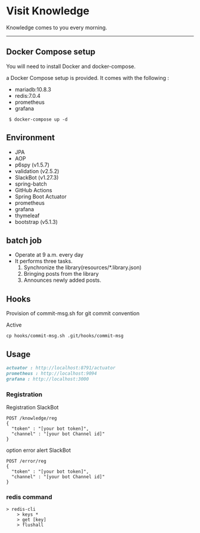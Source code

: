 # Visit Knowledge

Knowledge comes to you every morning.

---

## Docker Compose setup
You will need to install Docker and docker-compose.

a Docker Compose setup is provided. It comes with the following :

- mariadb:10.8.3
- redis:7.0.4
- prometheus
- grafana

```
 $ docker-compose up -d
```


## Environment
- JPA
- AOP
- p6spy (v1.5.7)
- validation (v2.5.2)
- SlackBot (v1.27.3)
- spring-batch
- GitHub Actions
- Spring Boot Actuator
- prometheus
- grafana
- thymeleaf
- bootstrap (v5.1.3)

## batch job
- Operate at 9 a.m. every day
- It performs three tasks.
  1) Synchronize the library(resources/*.library.json) 
  2) Bringing posts from the library
  3) Announces newly added posts.


## Hooks
Provision of commit-msg.sh for git commit convention

Active
```
cp hooks/commit-msg.sh .git/hooks/commit-msg
```


## Usage
```markdown
actuator : http://localhost:8791/actuator  
prometheus : http://localhost:9094
grafana : http://localhost:3000 
```

### Registration
Registration SlackBot
```
POST /knowledge/reg
{
  "token" : "[your bot token]",
  "channel" : "[your bot Channel id]"
}
```

option error alert SlackBot
```
POST /error/reg
{
  "token" : "[your bot token]",
  "channel" : "[your bot Channel id]"
}
```

### redis command
```
> redis-cli 
    > keys * 
    > get [key]
    > flushall 
```